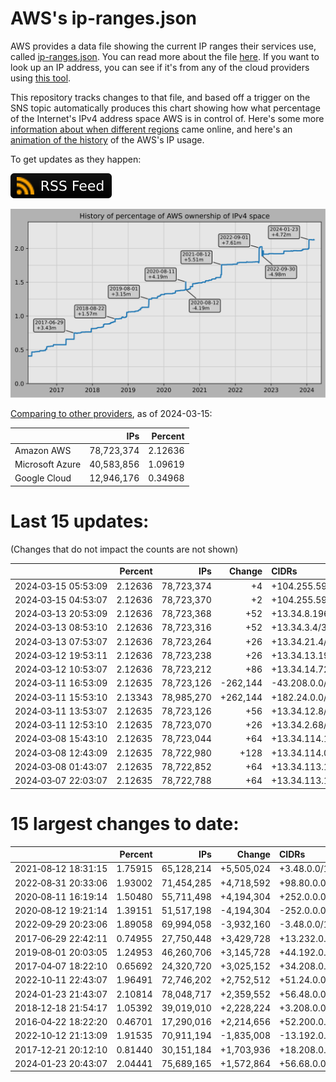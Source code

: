# AWS's ip-ranges.json

AWS provides a data file showing the current IP ranges their
services use, called [ip-ranges.json](https://ip-ranges.amazonaws.com/ip-ranges.json).
You can read more about the file [here](https://docs.aws.amazon.com/general/latest/gr/aws-ip-ranges.html).
If you want to look up an IP address, you can see if it's from any of the cloud providers using [this tool](https://cloud-ips.s3-us-west-2.amazonaws.com/index.html).

This repository tracks changes to that file, and based off a trigger on the SNS 
topic automatically produces this chart showing how what percentage of the 
Internet's IPv4 address space AWS is in control of.  Here's some 
more [information about when different regions](announces.md) came 
online, and here's an [animation of the history](https://youtu.be/Su25yl7eol8) 
of the AWS's IP usage.

To get updates as they happen:

[![RSS Icon](images/rss_badge.svg)](https://raw.githubusercontent.com/seligman/aws-ip-ranges/master/rss.xml)

![History of AWS](history_count.svg)

[Comparing to other providers](https://github.com/seligman/cloud_sizes), as of 2024-03-15:

| | IPs | Percent |
| --- | ---: | ---: |
| Amazon AWS | 78,723,374 | 2.12636 |
| Microsoft Azure | 40,583,856 | 1.09619 |
| Google Cloud | 12,946,176 | 0.34968 |


# Last 15 updates:

(Changes that do not impact the counts are not shown)

| | Percent | IPs | Change | CIDRs |
| :--- | ---: | ---: | ---: | :--- |
| 2024&#8209;03&#8209;15&nbsp;05:53:09 | 2.12636 | 78,723,374 | +4 | +104.255.59.198/31,&nbsp;+104.255.59.200/31 |
| 2024&#8209;03&#8209;15&nbsp;04:53:07 | 2.12636 | 78,723,370 | +2 | +104.255.59.196/31 |
| 2024&#8209;03&#8209;13&nbsp;20:53:09 | 2.12636 | 78,723,368 | +52 | +13.34.8.196/30,&nbsp;+13.34.8.200/30,&nbsp;+13.34.8.228/30,&nbsp;... |
| 2024&#8209;03&#8209;13&nbsp;08:53:10 | 2.12636 | 78,723,316 | +52 | +13.34.3.4/30,&nbsp;+13.34.3.8/30,&nbsp;+13.34.3.36/30,&nbsp;... |
| 2024&#8209;03&#8209;13&nbsp;07:53:07 | 2.12636 | 78,723,264 | +26 | +13.34.21.4/30,&nbsp;+13.34.21.8/30,&nbsp;+13.34.21.36/30,&nbsp;... |
| 2024&#8209;03&#8209;12&nbsp;19:53:11 | 2.12636 | 78,723,238 | +26 | +13.34.13.196/30,&nbsp;+13.34.13.200/30,&nbsp;+13.34.13.228/30,&nbsp;... |
| 2024&#8209;03&#8209;12&nbsp;10:53:07 | 2.12636 | 78,723,212 | +86 | +13.34.14.72/29,&nbsp;+13.34.14.104/29,&nbsp;+13.34.24.8/29,&nbsp;... |
| 2024&#8209;03&#8209;11&nbsp;16:53:09 | 2.12635 | 78,723,126 | -262,144 | -43.208.0.0/14 |
| 2024&#8209;03&#8209;11&nbsp;15:53:10 | 2.13343 | 78,985,270 | +262,144 | +182.24.0.0/14 |
| 2024&#8209;03&#8209;11&nbsp;13:53:07 | 2.12635 | 78,723,126 | +56 | +13.34.12.8/29,&nbsp;+13.34.12.40/29,&nbsp;+13.34.12.4/30,&nbsp;... |
| 2024&#8209;03&#8209;11&nbsp;12:53:10 | 2.12635 | 78,723,070 | +26 | +13.34.2.68/30,&nbsp;+13.34.2.72/30,&nbsp;+13.34.2.100/30,&nbsp;... |
| 2024&#8209;03&#8209;08&nbsp;15:43:10 | 2.12635 | 78,723,044 | +64 | +13.34.114.128/26 |
| 2024&#8209;03&#8209;08&nbsp;12:43:09 | 2.12635 | 78,722,980 | +128 | +13.34.114.0/25 |
| 2024&#8209;03&#8209;08&nbsp;01:43:07 | 2.12635 | 78,722,852 | +64 | +13.34.113.192/26 |
| 2024&#8209;03&#8209;07&nbsp;22:03:07 | 2.12635 | 78,722,788 | +64 | +13.34.113.128/26 |


# 15 largest changes to date:

| | Percent | IPs | Change | CIDRs |
| :--- | ---: | ---: | ---: | :--- |
| 2021&#8209;08&#8209;12&nbsp;18:31:15 | 1.75915 | 65,128,214 | +5,505,024 | +3.48.0.0/12,&nbsp;+35.96.0.0/12,&nbsp;+3.152.0.0/13,&nbsp;... |
| 2022&#8209;08&#8209;31&nbsp;20:33:06 | 1.93002 | 71,454,285 | +4,718,592 | +98.80.0.0/12,&nbsp;+184.32.0.0/12,&nbsp;+13.184.0.0/13,&nbsp;... |
| 2020&#8209;08&#8209;11&nbsp;16:19:14 | 1.50480 | 55,711,498 | +4,194,304 | +252.0.0.0/10 |
| 2020&#8209;08&#8209;12&nbsp;19:21:14 | 1.39151 | 51,517,198 | -4,194,304 | -252.0.0.0/10 |
| 2022&#8209;09&#8209;29&nbsp;20:23:06 | 1.89058 | 69,994,058 | -3,932,160 | -3.48.0.0/12,&nbsp;-35.96.0.0/12,&nbsp;-3.240.0.0/13,&nbsp;... |
| 2017&#8209;06&#8209;29&nbsp;22:42:11 | 0.74955 | 27,750,448 | +3,429,728 | +13.232.0.0/13,&nbsp;+34.240.0.0/13,&nbsp;+35.168.0.0/13,&nbsp;... |
| 2019&#8209;08&#8209;01&nbsp;20:03:05 | 1.24953 | 46,260,706 | +3,145,728 | +44.192.0.0/10,&nbsp;-3.192.0.0/12 |
| 2017&#8209;04&#8209;07&nbsp;18:22:10 | 0.65692 | 24,320,720 | +3,025,152 | +34.208.0.0/12,&nbsp;+34.224.0.0/12,&nbsp;+13.58.0.0/15,&nbsp;... |
| 2022&#8209;10&#8209;11&nbsp;22:43:07 | 1.96491 | 72,746,202 | +2,752,512 | +51.24.0.0/13,&nbsp;+57.104.0.0/13,&nbsp;+51.20.0.0/14,&nbsp;... |
| 2024&#8209;01&#8209;23&nbsp;21:43:07 | 2.10814 | 78,048,717 | +2,359,552 | +56.48.0.0/13,&nbsp;+16.28.0.0/14,&nbsp;+16.64.0.0/14,&nbsp;... |
| 2018&#8209;12&#8209;18&nbsp;21:54:17 | 1.05392 | 39,019,010 | +2,228,224 | +3.208.0.0/12,&nbsp;+3.224.0.0/12,&nbsp;+13.48.0.0/15 |
| 2016&#8209;04&#8209;22&nbsp;18:22:20 | 0.46701 | 17,290,016 | +2,214,656 | +52.200.0.0/13,&nbsp;+52.208.0.0/13,&nbsp;+52.36.0.0/14,&nbsp;... |
| 2022&#8209;10&#8209;12&nbsp;21:13:09 | 1.91535 | 70,911,194 | -1,835,008 | -13.192.0.0/13,&nbsp;-16.28.0.0/14,&nbsp;-40.172.0.0/14,&nbsp;... |
| 2017&#8209;12&#8209;21&nbsp;20:12:10 | 0.81440 | 30,151,184 | +1,703,936 | +18.208.0.0/13,&nbsp;+18.204.0.0/14,&nbsp;+18.224.0.0/14,&nbsp;... |
| 2024&#8209;01&#8209;23&nbsp;20:43:07 | 2.04441 | 75,689,165 | +1,572,864 | +56.68.0.0/14,&nbsp;+56.128.0.0/14,&nbsp;+56.136.0.0/14,&nbsp;... |
